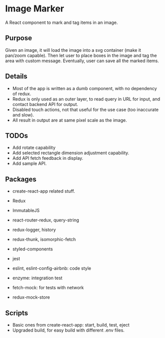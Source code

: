 # Image Marker

A React component to mark and tag items in an image.

## Purpose

Given an image, it will load the image into a svg container (make it pan/zoom capable).
Then let user to place boxes in the image and tag the area with custom message.
Eventually, user can save all the marked items.

## Details

- Most of the app is written as a dumb component, with no dependency of redux.
- Redux is only used as an outer layer, to read query in URL for input, and contact backend API for output.
- Disabled touch actions, not that useful for the use case (too inaccurate and slow).
- All result in output are at same pixel scale as the image.

## TODOs

- Add rotate capability
- Add selected rectangle dimension adjustment capability.
- Add API fetch feedback in display.
- Add sample API.

## Packages

- create-react-app related stuff.
- Redux
- ImmutableJS
- react-router-redux, query-string
- redux-logger, history
- redux-thunk, isomorphic-fetch
- styled-components

- jest
- eslint, eslint-config-airbnb: code style
- enzyme: integration test
- fetch-mock: for tests with network
- redux-mock-store

## Scripts

- Basic ones from create-react-app: start, build, test, eject
- Upgraded build, for easy build with different .env files.
